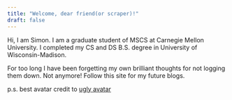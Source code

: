 ```yaml
---
title: "Welcome, dear friend(or scraper)!"
draft: false
---
```

Hi, I am Simon. I am a graduate student of MSCS at Carnegie Mellon University. I completed my CS and DS B.S. degree in University of Wisconsin-Madison. 

For too long I have been forgetting my own brilliant thoughts for not logging them down. Not anymore! Follow this site for my future blogs.

p.s. best avatar credit to [ugly avatar](https://www.ugly-avatar.com/)
